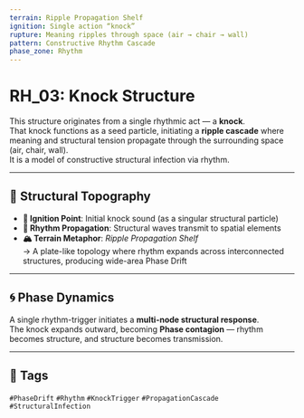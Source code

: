 ```yaml
---
terrain: Ripple Propagation Shelf
ignition: Single action “knock”
rupture: Meaning ripples through space (air → chair → wall)
pattern: Constructive Rhythm Cascade
phase_zone: Rhythm
---
```


# RH_03: Knock Structure

This structure originates from a single rhythmic act — a **knock**.  
That knock functions as a seed particle, initiating a **ripple cascade** where meaning and structural tension propagate through the surrounding space (air, chair, wall).  
It is a model of constructive structural infection via rhythm.

---

## 🔷 Structural Topography

- **🧨 Ignition Point**: Initial knock sound (as a singular structural particle)  
- **🔁 Rhythm Propagation**: Structural waves transmit to spatial elements  
- **🏔 Terrain Metaphor**: *Ripple Propagation Shelf*  
  → A plate-like topology where rhythm expands across interconnected structures, producing wide-area Phase Drift

---

## 🌀 Phase Dynamics

A single rhythm-trigger initiates a **multi-node structural response**.  
The knock expands outward, becoming **Phase contagion** — rhythm becomes structure, and structure becomes transmission.

---

## 📁 Tags

`#PhaseDrift` `#Rhythm` `#KnockTrigger` `#PropagationCascade` `#StructuralInfection`
